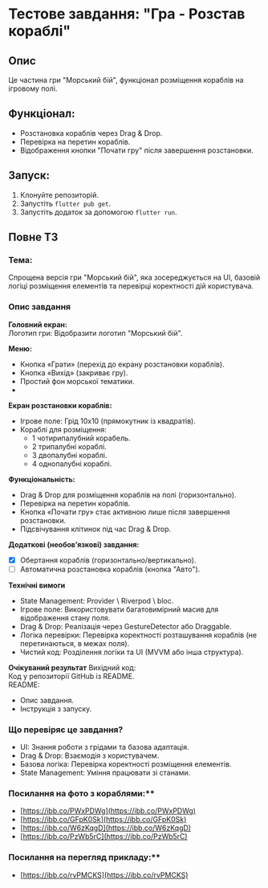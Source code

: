 # Тестове завдання: "Гра - Розстав кораблі"

## Опис
Це частина гри "Морський бій", функціонал розміщення кораблів на ігровому полі.

## Функціонал:
- Розстановка кораблів через Drag & Drop.
- Перевірка на перетин кораблів.
- Відображення кнопки "Почати гру" після завершення розстановки.

## Запуск:
1. Клонуйте репозиторій.
2. Запустіть `flutter pub get`.
3. Запустіть додаток за допомогою `flutter run`.


## Повне ТЗ
### Тема:
Спрощена версія гри "Морський бій", яка зосереджується на UI, базовій логіці розміщення елементів та перевірці коректності дій користувача.

### Опис завдання
**Головний екран:**  
Логотип гри: Відобразити логотип "Морський бій".

**Меню:**
- Кнопка «Грати» (перехід до екрану розстановки кораблів).
- Кнопка «Вихід» (закриває гру).
- Простий фон морської тематики.
- 
**Екран розстановки кораблів:**
- Ігрове поле: Грід 10x10 (прямокутник із квадратів).
- Кораблі для розміщення:
  - 1 чотирипалубний корабель.
  - 2 трипалубні кораблі.
  - 3 двопалубні кораблі.
  - 4 однопалубні кораблі.

**Функціональність:**
- Drag & Drop для розміщення кораблів на полі (горизонтально).
- Перевірка на перетин кораблів.
- Кнопка «Почати гру» стає активною лише після завершення розстановки.
- Підсвічування клітинок під час Drag & Drop.

**Додаткові (необов’язкові) завдання:**
- [x] Обертання кораблів (горизонтально/вертикально).
- [ ] Автоматична розстановка кораблів (кнопка "Авто").

**Технічні вимоги**
- State Management: Provider \ Riverpod \ bloc.
- Ігрове поле: Використовувати багатовимірний масив для відображення стану поля.
- Drag & Drop: Реалізація через GestureDetector або Draggable.
- Логіка перевірки: Перевірка коректності розташування кораблів (не перетинаються, в межах поля).
- Чистий код: Розділення логіки та UI (MVVM або інша структура).

**Очікуваний результат**
Вихідний код:  
Код у репозиторії GitHub із README.  
README:
- Опис завдання.
- Інструкція з запуску.

### Що перевіряє це завдання?
- UI: Знання роботи з грідами та базова адаптація.
- Drag & Drop: Взаємодія з користувачем.
- Базова логіка: Перевірка коректності розміщення елементів.
- State Management: Уміння працювати зі станами.

### Посилання на фото з кораблями:**
- [https://ibb.co/PWxPDWg](https://ibb.co/PWxPDWg)
- [https://ibb.co/GFpK0Sk](https://ibb.co/GFpK0Sk)
- [https://ibb.co/W6zKqgD](https://ibb.co/W6zKqgD)
- [https://ibb.co/PzWb5rC](https://ibb.co/PzWb5rC)

### Посилання на перегляд прикладу:**
- [https://ibb.co/rvPMCKS](https://ibb.co/rvPMCKS)